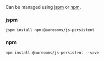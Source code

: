 Can be managed using
[jspm](http://jspm.io)
or [npm](https://github.com/npm/npm).

### jspm
```terminal
jspm install npm:@aureooms/js-persistent
```

### npm
```terminal
npm install @aureooms/js-persistent --save
```
